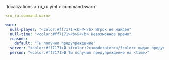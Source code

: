 <!--@include: @/parts/module/command/warn.md#title-->
<!--@include: @/parts/words.md#path--> `localizations > ru_ru.yml > command.warn`

<!--@include: @/parts/module/command/warn.md#explanation-->

<!--@include: @/parts/words.md#edit-->
```yaml
<ru_ru.command.warn>
```

<!--@include: @/parts/words.md#default-->
```yaml
warn:
  null-player: "<color:#ff7171><b>⁉</b> Игрок не найден"
  null-time: "<color:#ff7171><b>⁉</b> Невозможное время"
  reasons:
    default: "Ты получил предупреждение"
  server: "<color:#ff7171>🔒 <fcolor:2><moderator></fcolor> выдал предупреждение игроку <fcolor:2><player></fcolor> <fcolor:1><hover:show_text:\"<fcolor:1>Айди: <id><br>Дата: <date><br>Время: <time><br>Осталось: <time_left><br>Модератор: <moderator><br>Причина: <reason>\">[ПОДРОБНЕЕ]</hover>"
  person: "<color:#ff7171>🔒 Ты получил предупреждение на <time>"
```

<!--@include: @/parts/module/command/warn.md#parameters-->
<!--@include: @/parts/module/command/warn.md#localization-->


